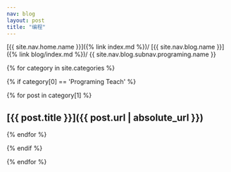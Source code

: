 ```yaml
---
nav: blog
layout: post
title: "编程"
---
```


[{{ site.nav.home.name }}]({% link index.md %})/
[{{ site.nav.blog.name }}]({% link blog/index.md %})/
{{ site.nav.blog.subnav.programing.name }}

{% for category in site.categories %}

{% if category[0] == 'Programing Teach' %}

{% for post in category[1] %}
## [{{ post.title }}]({{ post.url | absolute_url }})
{% endfor %}

{% endif %}

{% endfor %}